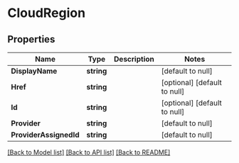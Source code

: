 # CloudRegion

## Properties
Name | Type | Description | Notes
------------ | ------------- | ------------- | -------------
**DisplayName** | **string** |  | [default to null]
**Href** | **string** |  | [optional] [default to null]
**Id** | **string** |  | [optional] [default to null]
**Provider** | **string** |  | [default to null]
**ProviderAssignedId** | **string** |  | [default to null]

[[Back to Model list]](../README.md#documentation-for-models) [[Back to API list]](../README.md#documentation-for-api-endpoints) [[Back to README]](../README.md)


